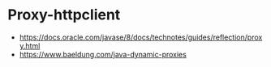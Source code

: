 # Proxy-httpclient

- https://docs.oracle.com/javase/8/docs/technotes/guides/reflection/proxy.html
- https://www.baeldung.com/java-dynamic-proxies